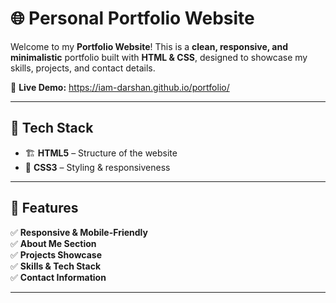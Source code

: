 # 🌐 Personal Portfolio Website  

Welcome to my **Portfolio Website**! This is a **clean, responsive, and minimalistic** portfolio built with **HTML & CSS**, designed to showcase my skills, projects, and contact details.  

🔗 **Live Demo:** https://iam-darshan.github.io/portfolio/

---

## 🚀 Tech Stack  
- 🏗 **HTML5** – Structure of the website  
- 🎨 **CSS3** – Styling & responsiveness  

---

## 📌 Features  
✅ **Responsive & Mobile-Friendly**  
✅ **About Me Section**  
✅ **Projects Showcase**  
✅ **Skills & Tech Stack**  
✅ **Contact Information**  

---

